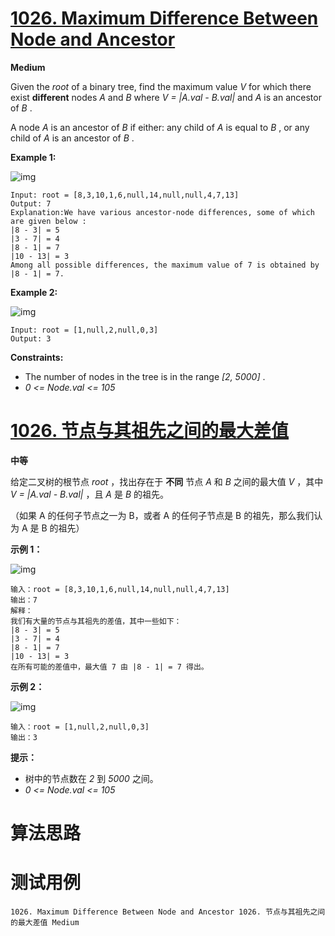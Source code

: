 # [1026. Maximum Difference Between Node and Ancestor][enTitle]

**Medium**

Given the  *root*  of a binary tree, find the maximum value  *V*  for which there exist **different**  nodes  *A*  and  *B*  where  *V = |A.val - B.val|*  and  *A*  is an ancestor of  *B* .

A node  *A*  is an ancestor of  *B*  if either: any child of  *A*  is equal to  *B* , or any child of  *A*  is an ancestor of  *B* .



**Example 1:** 

![img](https://assets.leetcode.com/uploads/2020/11/09/tmp-tree.jpg)

```
Input: root = [8,3,10,1,6,null,14,null,null,4,7,13]
Output: 7
Explanation:We have various ancestor-node differences, some of which are given below :
|8 - 3| = 5
|3 - 7| = 4
|8 - 1| = 7
|10 - 13| = 3
Among all possible differences, the maximum value of 7 is obtained by |8 - 1| = 7.
```

**Example 2:** 

![img](https://assets.leetcode.com/uploads/2020/11/09/tmp-tree-1.jpg)

```
Input: root = [1,null,2,null,0,3]
Output: 3

```



**Constraints:** 

- The number of nodes in the tree is in the range  *[2, 5000]* . 
-  *0 <= Node.val <= 105* 


# [1026. 节点与其祖先之间的最大差值][cnTitle]

**中等**

给定二叉树的根节点  *root* ，找出存在于 **不同**  节点  *A*  和  *B*  之间的最大值  *V* ，其中  *V = |A.val - B.val|* ，且  *A*  是  *B*  的祖先。

（如果 A 的任何子节点之一为 B，或者 A 的任何子节点是 B 的祖先，那么我们认为 A 是 B 的祖先）



**示例 1：** 

![img](https://assets.leetcode.com/uploads/2020/11/09/tmp-tree.jpg)

```
输入：root = [8,3,10,1,6,null,14,null,null,4,7,13]
输出：7
解释：
我们有大量的节点与其祖先的差值，其中一些如下：
|8 - 3| = 5
|3 - 7| = 4
|8 - 1| = 7
|10 - 13| = 3
在所有可能的差值中，最大值 7 由 |8 - 1| = 7 得出。

```

**示例 2：** 

![img](https://assets.leetcode.com/uploads/2020/11/09/tmp-tree-1.jpg)

```
输入：root = [1,null,2,null,0,3]
输出：3

```



**提示：** 

- 树中的节点数在  *2*  到  *5000*  之间。 
-  *0 <= Node.val <= 105* 




# 算法思路

# 测试用例
```
1026. Maximum Difference Between Node and Ancestor 1026. 节点与其祖先之间的最大差值 Medium
```

[enTitle]: https://leetcode.com/problems/maximum-difference-between-node-and-ancestor/
[cnTitle]: https://leetcode-cn.com/problems/maximum-difference-between-node-and-ancestor/
